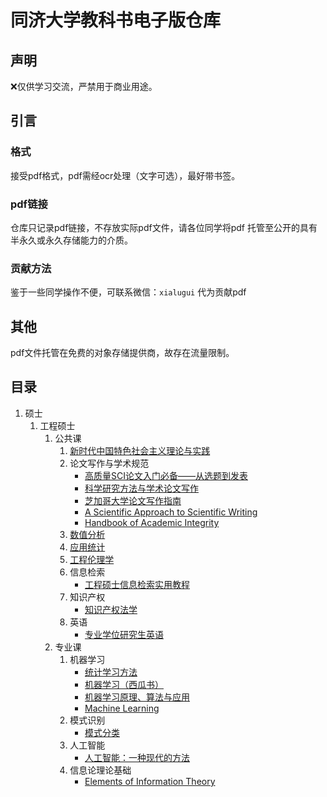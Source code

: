 # 同济大学教科书电子版仓库

## 声明

❌仅供学习交流，严禁用于商业用途。

## 引言

### 格式

接受pdf格式，pdf需经ocr处理（文字可选），最好带书签。

### pdf链接

仓库只记录pdf链接，不存放实际pdf文件，请各位同学将pdf
托管至公开的具有半永久或永久存储能力的介质。

### 贡献方法

鉴于一些同学操作不便，可联系微信：`xialugui` 代为贡献pdf

## 其他

pdf文件托管在免费的对象存储提供商，故存在流量限制。

## 目录

1. 硕士
    1. 工程硕士
        1. 公共课
            1. [新时代中国特色社会主义理论与实践][新时代中国特色社会主义理论与实践]
            2. 论文写作与学术规范
                * [高质量SCI论文入门必备——从选题到发表][高质量SCI论文入门必备——从选题到发表]
                * [科学研究方法与学术论文写作][科学研究方法与学术论文写作]
                * [芝加哥大学论文写作指南][芝加哥大学论文写作指南]
                * [A Scientific Approach to Scientific Writing][A Scientific Approach to Scientific Writing]
                * [Handbook of Academic Integrity][Handbook of Academic Integrity]
            3. [数值分析][数值分析]
            4. [应用统计][应用统计]
            5. [工程伦理学][工程伦理学]
            6. 信息检索
                * [工程硕士信息检索实用教程][工程硕士信息检索实用教程]
            7. 知识产权
                * [知识产权法学][知识产权法学]
            8. 英语
                * [专业学位研究生英语][专业学位研究生英语]
        2. 专业课
            1. 机器学习
                * [统计学习方法][统计学习方法]
                * [机器学习（西瓜书）][机器学习]
                * [机器学习原理、算法与应用][机器学习原理、算法与应用]
                * [Machine Learning][Machine Learning]
            2. 模式识别
                * [模式分类][模式分类]
            3. 人工智能
                * [人工智能：一种现代的方法][人工智能：一种现代的方法]
            4. 信息论理论基础
                * [Elements of Information Theory][Elements of Information Theory]

[人工智能：一种现代的方法]: https://kdocs.cn/l/chwPnSfs6p34

[Elements of Information Theory]: https://kdocs.cn/l/cpRWKOTRuYT8

[模式分类]: https://kdocs.cn/l/ciZviazbvRyX

[统计学习方法]: https://kdocs.cn/l/cfMYuuONsCCr

[机器学习]: https://kdocs.cn/l/cl49PdY1BstI

[机器学习原理、算法与应用]: https://kdocs.cn/l/cbiyPK1Qmdx3

[Machine Learning]: https://kdocs.cn/l/cgXqifgsw5hd

[专业学位研究生英语]: https://kdocs.cn/l/cmn4OVMqjMFI

[工程硕士信息检索实用教程]: https://kdocs.cn/l/chzritP1T1C1

[知识产权法学]: https://kdocs.cn/l/ccrUpwkYF84x

[新时代中国特色社会主义理论与实践]: https://kdocs.cn/l/cgZUrGSZQztW

[高质量SCI论文入门必备——从选题到发表]: https://kdocs.cn/l/cos4VwlejXO1

[科学研究方法与学术论文写作]: https://kdocs.cn/l/ccllWyAAJ21Y

[芝加哥大学论文写作指南]: https://kdocs.cn/l/ccfUD8xWZzeE

[A Scientific Approach to Scientific Writing]: https://kdocs.cn/l/cfJVEHb331UW

[Handbook of Academic Integrity]: https://kdocs.cn/l/cbLtoUujQ3Mf

[数值分析]: https://kdocs.cn/l/cbKXjpXV6pWr

[应用统计]: https://kdocs.cn/l/cprlvJXVBjye

[工程伦理学]: https://kdocs.cn/l/cbLEUYTMmKPV